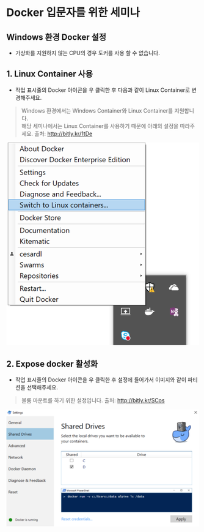 # Docker 입문자를 위한 세미나

## Windows 환경 Docker 설정


- 가상화를 지원하지 않는 CPU의 경우 도커를 사용 할 수 없습니다.  

## 1. Linux Container 사용

- 작업 표시줄의 Docker 아이콘을 우 클릭한 후 다음과 같이 Linux Container로 변경해주세요.
> Windows 환경에서는 Windows Container와 Linux Container를 지원합니다.  
해당 세미나에서는 Linux Container를 사용하기 때문에 아래의 설정을 따라주세요.
> 출처: http://bitly.kr/1tDe

![windows](./assets/images/windows_0.png)

## 2. Expose docker 활성화

- 작업 표시줄의 Docker 아이콘을 우 클릭한 후 설정에 들어가서 이미지와 같이 파티션을 선택해주세요.
> 볼륨 마운트를 하기 위한 설정입니다.
> 출처: http://bitly.kr/SCos

![windows](./assets/images/windows_1.png)
